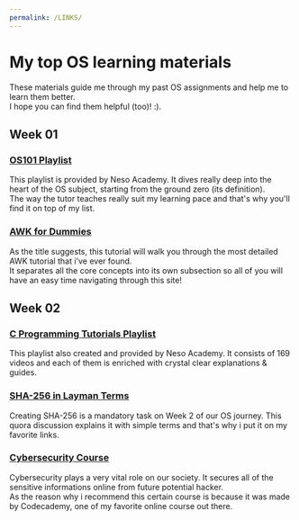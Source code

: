 ```yaml
---
permalink: /LINKS/
---
```


# My top OS learning materials

These materials guide me through my past OS assignments and help me to learn them better.\
I hope you can find them  helpful (too)! :).

## Week 01

### [OS101 Playlist](https://youtu.be/vBURTt97EkA)
This playlist is provided by Neso Academy. It dives really deep into the heart of the OS subject, starting from the ground zero (its definition).\
The way the tutor teaches really suit my learning pace and that's why you'll find it on top of my list.

### [AWK for Dummies](https://www.tutorialspoint.com/awk/index.htm)
As the title suggests, this tutorial will walk you through the most detailed AWK tutorial that i've ever found.\
It separates all the core concepts into its own subsection so all of you will have an easy time navigating through this site! 

## Week 02

### [C Programming Tutorials Playlist](https://youtube.com/playlist?list=PLBlnK6fEyqRggZZgYpPMUxdY1CYkZtARR)
This playlist also created and provided by Neso Academy. It consists of 169 videos and each of them is enriched with crystal clear explanations & guides.

### [SHA-256 in Layman Terms](https://www.quora.com/What-is-SHA-256)
Creating SHA-256 is a mandatory task on Week 2 of our OS journey. This quora discussion explains it with simple terms and that's why i put it on my favorite links.
 
### [Cybersecurity Course](https://www.codecademy.com/learn/introduction-to-cybersecurity)
Cybersecurity plays a very vital role on our society. It secures all of the sensitive informations online from future potential hacker.\
As the reason why i recommend this certain course is because it was made by Codecademy, one of my favorite online course out there.

